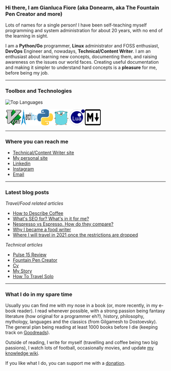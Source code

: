 ### Hi there, I am Gianluca Fiore (aka Donearm, aka The Fountain Pen Creator and more)

Lots of names for a single person! I have been self-teaching myself programming and system administration for about 20 years, with no end of the learning in sight.

I am a **Python/Go** programmer, **Linux** administrator and FOSS enthusiast, **DevOps** Engineer and, nowadays, **Technical/Content Writer**. I am an enthusiast about learning new concepts, documenting them, and raising awareness on the issues our world faces. Creating useful documentation and making it simpler to understand hard concepts is a **pleasure** for me, before being my job.

----

### Toolbox and Technologies

![Top Languages](https://github-readme-stats.vercel.app/api/top-langs/?username=Donearm&theme=tokyonight)

<img src="vim.svg" alt="Vim Logo" width="50" height="50"/><img src="archlinux.svg" alt="Archlinux Logo" width="50" height="50"/><img src="python.svg" alt="Python Logo" width="50" height="50"/><img src="golang.svg" alt="Golang logo" width="50" height="50"/><img src="lua.svg" alt="Lua logo" width="50" height="50"/><img src="markdown.svg" alt="Markdown logo" width="50" height="50"/>

----

### Where you can reach me

* [Technical/Content Writer site](https://www.fountainpencreator.com)
* [My personal site](https://www.gianlucafiore.it)
* [Linkedin](https://www.linkedin.com/in/gianluca-fiore-a70913b6)
* [Instagram](https://www.instagram.com/gianlucadfiore)
* [Email](mailto:gianlucafiore@fountainpencreator.com)

----

### Latest blog posts

_Travel/Food related articles_
<!-- FPC:START -->
- [How to Describe Coffee](https://www.fountainpencreator.com/post/how_to_describe_coffee/)
- [What&#39;s SEO for? What&#39;s in it for me?](https://www.fountainpencreator.com/post/what_s_seo_for_what_s_in_it_for_me/)
- [Nespresso vs Espresso. How do they compare?](https://www.fountainpencreator.com/project/nespresso_vs_espresso_how_do_they_compare/)
- [Why I became a food writer](https://www.fountainpencreator.com/post/why_i_became_a_food_writer/)
- [Where I will travel in 2021 once the restrictions are dropped](https://www.fountainpencreator.com/project/where_i_will_travel_in_2021_once_the_restrictions_are_dropped/)
<!-- FPC:END -->

_Technical articles_
<!-- GF:START -->
- [Pulse 15 Review](https://www.gianlucafiore.it/blog/pulse-15-review/)
- [Fountain Pen Creator](https://www.gianlucafiore.it/blog/fountain-pen-creator/)
- [Cv](https://www.gianlucafiore.it/cv/)
- [My Story](https://www.gianlucafiore.it/my-story/)
- [How To Travel Solo](https://www.gianlucafiore.it/how-to-travel-solo/)
<!-- GF:END -->

----

### What I do in my spare time

Usually you can find me with my nose in a book (or, more recently, in my e-book reader). I read whenever possible, with a strong passion being fantasy literature (how original for a programmer eh?), history, philosophy, mythology, languages and the classics (from Gilgamesh to Dostoevsky). The general plan being reading at least 1000 books before I die (keeping track on [Goodreads](https://www.goodreads.com/review/list/25653929-gianluca-fiore?ref=nav_mybooks)).

Outside of reading, I write for myself (travelling and coffee being two big passions), I watch lots of football, occasionally movies, and update [my knowledge wiki](https://www.gianlucafiore.it/Personal-Wiki/).

If you like what I do, you can support me with a [donation](https://ko-fi.com/W7W7KA0Z).


<!--
**Donearm/Donearm** is a ✨ _special_ ✨ repository because its `README.md` (this file) appears on your GitHub profile.

Here are some ideas to get you started:

- 🔭 I’m currently working on ...
- 🌱 I’m currently learning ...
- 👯 I’m looking to collaborate on ...
- 🤔 I’m looking for help with ...
- 💬 Ask me about ...
- 📫 How to reach me: ...
- 😄 Pronouns: ...
- ⚡ Fun fact: ...
-->
